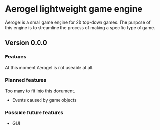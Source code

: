 # Aerogel lightweight game engine
Aerogel is a small game engine for 2D top-down games. The purpose of this engine is to streamline the process of making a specific type of game.

## Version 0.0.0

### Features
At this moment Aerogel is not useable at all.

### Planned features
Too many to fit into this document.

* Events caused by game objects

### Possible future features
* GUI